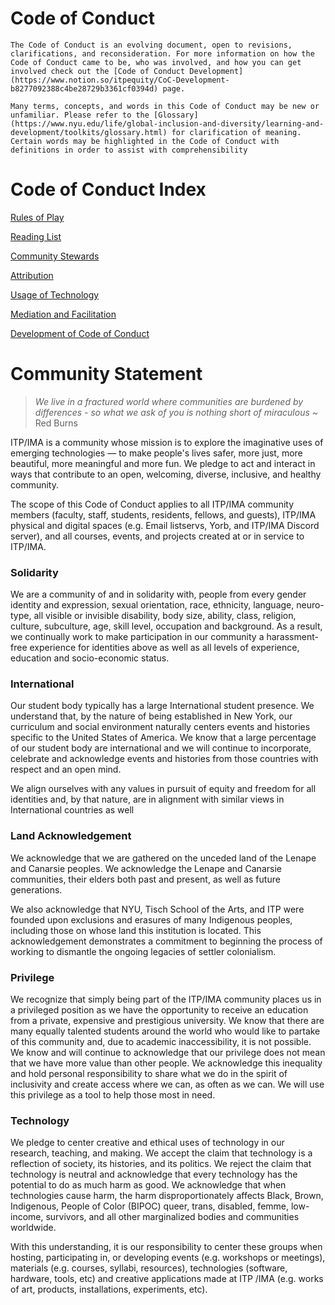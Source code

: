 # Code of Conduct

`The Code of Conduct is an evolving document, open to revisions, clarifications, and reconsideration. For more information on how the Code of Conduct came to be, who was involved, and how you can get involved check out the [Code of Conduct Development](https://www.notion.so/itpequity/CoC-Development-b8277092388c4be28729b3361cf0394d) page.`

`Many terms, concepts, and words in this Code of Conduct may be new or unfamiliar. Please refer to the [Glossary](https://www.nyu.edu/life/global-inclusion-and-diversity/learning-and-development/toolkits/glossary.html) for clarification of meaning. Certain words may be highlighted in the Code of Conduct with definitions in order to assist with comprehensibility`

# Code of Conduct Index

[Rules of Play](https://www.notion.so/Rules-of-Play-e2d224ae8c464ad8a68aefd31d3da444)

[Reading List](https://www.notion.so/Reading-List-6d3c7f6d2cc9495390dc1005d5291066)

[Community Stewards](https://www.notion.so/Community-Stewards-39c1182a1ee049488bcd7e955c1ee419)

[Attribution](https://www.notion.so/Attribution-09ab5c13345245e989d2a957f989fe5e)

[Usage of Technology](https://www.notion.so/Usage-of-Technology-144508d449a943009d4ebc387dd553fd)

[Mediation and Facilitation](https://www.notion.so/Mediation-and-Facilitation-154ce9b687dc40af8d9898593964fa7f)

[Development of Code of Conduct](https://www.notion.so/Development-of-Code-of-Conduct-b8277092388c4be28729b3361cf0394d)

# **Community Statement**

> *We live in a fractured world where communities are burdened by differences - so what we ask of you is nothing short of miraculous ~* Red Burns

ITP/IMA is a community whose mission is to explore the imaginative uses of emerging technologies — to make people's lives safer, more just, more beautiful, more meaningful and more fun. We pledge to act and interact in ways that contribute to an open, welcoming, diverse, inclusive, and healthy community.

The scope of this Code of Conduct applies to all ITP/IMA community members (faculty, staff, students, residents, fellows, and guests), ITP/IMA physical and digital spaces (e.g. Email listservs, Yorb, and ITP/IMA Discord server), and all courses, events, and projects created at or in service to ITP/IMA.

### Solidarity

We are a community of and in solidarity with, people from every gender identity and expression, sexual orientation, race, ethnicity, language, neuro-type, all visible or invisible disability, body size, ability, class, religion, culture, subculture, age, skill level, occupation and background. As a result, we continually work to make participation in our community a harassment-free experience for identities above as well as all levels of experience, education and socio-economic status.

### International

Our student body typically has a large International student presence. We understand that, by the nature of being established in New York, our curriculum and social environment naturally centers events and histories specific to the United States of America. We know that a large percentage of our student body are international and we will continue to incorporate, celebrate and acknowledge events and histories from those countries with respect and an open mind. 

We align ourselves with any values in pursuit of equity and freedom for all identities and, by that nature, are in alignment with similar views in International countries as well

### Land Acknowledgement

We acknowledge that we are gathered on the unceded land of the Lenape and Canarsie peoples. We acknowledge the Lenape and Canarsie communities, their elders both past and present, as well as future generations. 

We also acknowledge that NYU, Tisch School of the Arts, and ITP were founded upon exclusions and erasures of many Indigenous peoples, including those on whose land this institution is located. This acknowledgement demonstrates a commitment to beginning the process of working to dismantle the ongoing legacies of settler colonialism.

### Privilege

We recognize that simply being part of the ITP/IMA community places us in a privileged position as we have the opportunity to receive an education from a private, expensive and prestigious university. We know that there are many equally talented students around the world who would like to partake of this community and, due to academic inaccessibility, it is not possible. We know and will continue to acknowledge that our privilege does not mean that we have more value than other people. We acknowledge this inequality and hold personal responsibility to share what we do in the spirit of inclusivity and create access where we can, as often as we can. We will use this privilege as a tool to help those most in need.

### Technology

We pledge to center creative and ethical uses of technology in our research, teaching, and making. We accept the claim that technology is a reflection of society, its histories, and its politics. We reject the claim that technology is neutral and acknowledge that every technology has the potential to do as much harm as good. We acknowledge that when technologies cause harm, the harm disproportionately affects Black, Brown, Indigenous, People of Color (BIPOC) queer, trans, disabled, femme, low-income, survivors, and all other marginalized bodies and communities worldwide. 

With this understanding, it is our responsibility to center these groups when hosting, participating in, or developing events (e.g. workshops or meetings), materials (e.g. courses, syllabi, resources), technologies (software, hardware, tools, etc) and creative applications made at ITP /IMA (e.g. works of art, products, installations, experiments, etc).